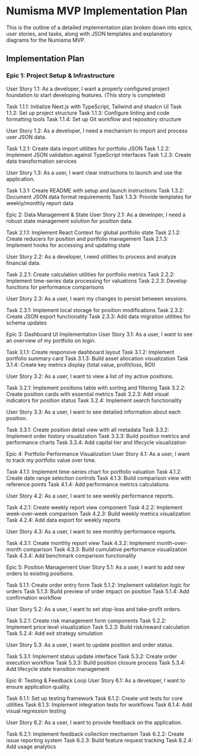 # Numisma MVP Implementation Plan

This is the outline of a detailed implementation plan broken down into epics,
user stories, and tasks, along with JSON templates and explanatory diagrams for
the Numisma MVP.

## Implementation Plan

### Epic 1: Project Setup & Infrastructure

User Story 1.1: As a developer, I want a properly configured project foundation
to start developing features. (This story is completed)

Task 1.1.1: Initialize Next.js with TypeScript, Tailwind and shadcn UI
Task 1.1.2: Set up project structure
Task 1.1.3: Configure linting and code formatting tools
Task 1.1.4: Set up Git workflow and repository structure

User Story 1.2: As a developer, I need a mechanism to import and process user
JSON data.

Task 1.2.1: Create data import utilities for portfolio JSON
Task 1.2.2: Implement JSON validation against TypeScript interfaces
Task 1.2.3: Create data transformation services

User Story 1.3: As a user, I want clear instructions to launch and use the
application.

Task 1.3.1: Create README with setup and launch instructions
Task 1.3.2: Document JSON data format requirements
Task 1.3.3: Provide templates for weekly/monthly report data

Epic 2: Data Management & State
User Story 2.1: As a developer, I need a robust state management solution for
position data.

Task 2.1.1: Implement React Context for global portfolio state
Task 2.1.2: Create reducers for position and portfolio management
Task 2.1.3: Implement hooks for accessing and updating state

User Story 2.2: As a developer, I need utilities to process and analyze
financial data.

Task 2.2.1: Create calculation utilities for portfolio metrics
Task 2.2.2: Implement time-series data processing for valuations
Task 2.2.3: Develop functions for performance comparisons

User Story 2.3: As a user, I want my changes to persist between sessions.

Task 2.3.1: Implement local storage for position modifications
Task 2.3.2: Create JSON export functionality
Task 2.3.3: Add data migration utilities for schema updates

Epic 3: Dashboard UI Implementation
User Story 3.1: As a user, I want to see an overview of my portfolio on login.

Task 3.1.1: Create responsive dashboard layout
Task 3.1.2: Implement portfolio summary card
Task 3.1.3: Build asset allocation visualization
Task 3.1.4: Create key metrics display (total value, profit/loss, ROI)

User Story 3.2: As a user, I want to view a list of my active positions.

Task 3.2.1: Implement positions table with sorting and filtering
Task 3.2.2: Create position cards with essential metrics
Task 3.2.3: Add visual indicators for position status
Task 3.2.4: Implement search functionality

User Story 3.3: As a user, I want to see detailed information about each position.

Task 3.3.1: Create position detail view with all metadata
Task 3.3.2: Implement order history visualization
Task 3.3.3: Build position metrics and performance charts
Task 3.3.4: Add capital tier and lifecycle visualization

Epic 4: Portfolio Performance Visualization
User Story 4.1: As a user, I want to track my portfolio value over time.

Task 4.1.1: Implement time-series chart for portfolio valuation
Task 4.1.2: Create date range selection controls
Task 4.1.3: Build comparison view with reference points
Task 4.1.4: Add performance metrics calculations

User Story 4.2: As a user, I want to see weekly performance reports.

Task 4.2.1: Create weekly report view component
Task 4.2.2: Implement week-over-week comparison
Task 4.2.3: Build weekly metrics visualization
Task 4.2.4: Add data export for weekly reports

User Story 4.3: As a user, I want to see monthly performance reports.

Task 4.3.1: Create monthly report view
Task 4.3.2: Implement month-over-month comparison
Task 4.3.3: Build cumulative performance visualization
Task 4.3.4: Add benchmark comparison functionality

Epic 5: Position Management
User Story 5.1: As a user, I want to add new orders to existing positions.

Task 5.1.1: Create order entry form
Task 5.1.2: Implement validation logic for orders
Task 5.1.3: Build preview of order impact on position
Task 5.1.4: Add confirmation workflow

User Story 5.2: As a user, I want to set stop-loss and take-profit orders.

Task 5.2.1: Create risk management form components
Task 5.2.2: Implement price level visualization
Task 5.2.3: Build risk/reward calculation
Task 5.2.4: Add exit strategy simulation

User Story 5.3: As a user, I want to update position and order status.

Task 5.3.1: Implement status update interface
Task 5.3.2: Create order execution workflow
Task 5.3.3: Build position closure process
Task 5.3.4: Add lifecycle state transition management

Epic 6: Testing & Feedback Loop
User Story 6.1: As a developer, I want to ensure application quality.

Task 6.1.1: Set up testing framework
Task 6.1.2: Create unit tests for core utilities
Task 6.1.3: Implement integration tests for workflows
Task 6.1.4: Add visual regression testing

User Story 6.2: As a user, I want to provide feedback on the application.

Task 6.2.1: Implement feedback collection mechanism
Task 6.2.2: Create issue reporting system
Task 6.2.3: Build feature request tracking
Task 6.2.4: Add usage analytics

